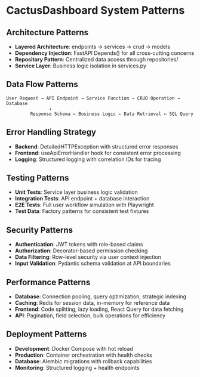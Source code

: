 # CactusDashboard System Patterns

## Architecture Patterns
- **Layered Architecture**: endpoints → services → crud → models
- **Dependency Injection**: FastAPI Depends() for all cross-cutting concerns
- **Repository Pattern**: Centralized data access through repositories/
- **Service Layer**: Business logic isolation in services.py

## Data Flow Patterns
```
User Request → API Endpoint → Service Function → CRUD Operation → Database
                ↓
         Response Schema ← Business Logic ← Data Retrieval ← SQL Query
```

## Error Handling Strategy
- **Backend**: DetailedHTTPException with structured error responses
- **Frontend**: useApiErrorHandler hook for consistent error processing
- **Logging**: Structured logging with correlation IDs for tracing

## Testing Patterns
- **Unit Tests**: Service layer business logic validation
- **Integration Tests**: API endpoint + database interaction
- **E2E Tests**: Full user workflow simulation with Playwright
- **Test Data**: Factory patterns for consistent test fixtures

## Security Patterns
- **Authentication**: JWT tokens with role-based claims
- **Authorization**: Decorator-based permission checking
- **Data Filtering**: Row-level security via user context injection
- **Input Validation**: Pydantic schema validation at API boundaries

## Performance Patterns
- **Database**: Connection pooling, query optimization, strategic indexing
- **Caching**: Redis for session data, in-memory for reference data  
- **Frontend**: Code splitting, lazy loading, React Query for data fetching
- **API**: Pagination, field selection, bulk operations for efficiency

## Deployment Patterns
- **Development**: Docker Compose with hot reload
- **Production**: Container orchestration with health checks
- **Database**: Alembic migrations with rollback capabilities
- **Monitoring**: Structured logging + health endpoints 